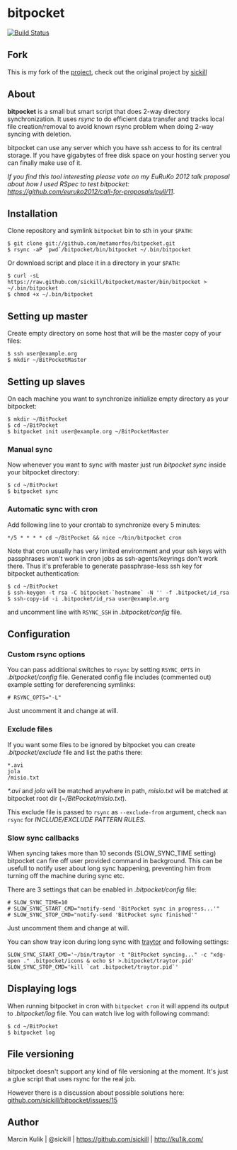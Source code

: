 # bitpocket

[![Build Status](https://secure.travis-ci.org/sickill/bitpocket.png?branch=master)](http://travis-ci.org/sickill/bitpocket)
## Fork
This is my fork of the [project](www.github.com/sickill/bitpocket), check out the original project by [sickill](www.github.com/sickill)

## About

**bitpocket** is a small but smart script that does 2-way directory
synchronization. It uses _rsync_ to do efficient data transfer and tracks local
file creation/removal to avoid known rsync problem when doing 2-way syncing
with deletion.

bitpocket can use any server which you have ssh access to for its central
storage. If you have gigabytes of free disk space on your hosting server you
can finally make use of it.

_If you find this tool interesting please vote on my EuRuKo 2012 talk proposal
 about how I used RSpec to test bitpocket: https://github.com/euruko2012/call-for-proposals/pull/11_.

## Installation

Clone repository and symlink `bitpocket` bin to sth in your `$PATH`:

    $ git clone git://github.com/metamorfos/bitpocket.git
    $ rsync -aP `pwd`/bitpocket/bin/bitpocket ~/.bin/bitpocket

Or download script and place it in a directory in your `$PATH`:

    $ curl -sL https://raw.github.com/sickill/bitpocket/master/bin/bitpocket > ~/.bin/bitpocket
    $ chmod +x ~/.bin/bitpocket


## Setting up master

Create empty directory on some host that will be the master copy of your files:

    $ ssh user@example.org
    $ mkdir ~/BitPocketMaster


## Setting up slaves

On each machine you want to synchronize initialize empty directory as your bitpocket:

    $ mkdir ~/BitPocket
    $ cd ~/BitPocket
    $ bitpocket init user@example.org ~/BitPocketMaster


### Manual sync

Now whenever you want to sync with master just run _bitpocket sync_ inside your
bitpocket directory:

    $ cd ~/BitPocket
    $ bitpocket sync


### Automatic sync with cron

Add following line to your crontab to synchronize every 5 minutes:

    */5 * * * * cd ~/BitPocket && nice ~/bin/bitpocket cron

Note that cron usually has very limited environment and your ssh keys with
passphrases won't work in cron jobs as ssh-agents/keyrings don't work there.
Thus it's preferable to generate passphrase-less ssh key for bitpocket
authentication:

    $ cd ~/BitPocket
    $ ssh-keygen -t rsa -C bitpocket-`hostname` -N '' -f .bitpocket/id_rsa
    $ ssh-copy-id -i .bitpocket/id_rsa user@example.org

and uncomment line with `RSYNC_SSH` in _.bitpocket/config_ file.


## Configuration

### Custom rsync options

You can pass additional switches to `rsync` by setting `RSYNC_OPTS` in
_.bitpocket/config_ file. Generated config file includes (commented out)
example setting for dereferencing symlinks:

    # RSYNC_OPTS="-L"

Just uncomment it and change at will.

### Exclude files

If you want some files to be ignored by bitpocket you can create
_.bitpocket/exclude_ file and list the paths there:

    *.avi
    jola
    /misio.txt

_*.avi_ and _jola_ will be matched anywhere in path, _misio.txt_ will be
matched at bitpocket root dir (_~/BitPocket/misio.txt_).

This exclude file is passed to `rsync` as `--exclude-from` argument, check `man
rsync` for _INCLUDE/EXCLUDE PATTERN RULES_.

### Slow sync callbacks

When syncing takes more than 10 seconds (SLOW\_SYNC\_TIME setting) bitpocket
can fire off user provided command in background. This can be usefull to notify
user about long sync happening, preventing him from turning off the machine
during sync etc.

There are 3 settings that can be enabled in _.bitpocket/config_ file:

    # SLOW_SYNC_TIME=10
    # SLOW_SYNC_START_CMD="notify-send 'BitPocket sync in progress...'"
    # SLOW_SYNC_STOP_CMD="notify-send 'BitPocket sync finished'"

Just uncomment them and change at will.

You can show tray icon during long sync with
[traytor](https://github.com/sickill/traytor) and following settings:

    SLOW_SYNC_START_CMD='~/bin/traytor -t "BitPocket syncing..." -c "xdg-open ." .bitpocket/icons & echo $! >.bitpocket/traytor.pid'
    SLOW_SYNC_STOP_CMD='kill `cat .bitpocket/traytor.pid`'

## Displaying logs

When running bitpocket in cron with `bitpocket cron` it will append its output
to _.bitpocket/log_ file. You can watch live log with following command:

    $ cd ~/BitPocket
    $ bitpocket log

## File versioning

bitpocket doesn't support any kind of file versioning at the moment. It's just
a glue script that uses rsync for the real job.

However there is a discussion about possible solutions here:
[github.com/sickill/bitpocket/issues/15](https://github.com/sickill/bitpocket/issues/15)

## Author

Marcin Kulik | @sickill | https://github.com/sickill | http://ku1ik.com/
